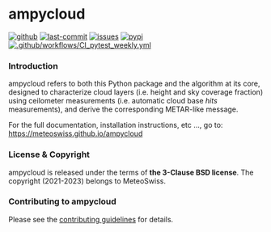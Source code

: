 # ampycloud

[![github](https://img.shields.io/github/release/MeteoSwiss/ampycloud.svg)](https://github.com/MeteoSwiss/ampycloud/releases)
[![last-commit](https://img.shields.io/github/last-commit/MeteoSwiss/ampycloud.svg?colorB=e6c000)](https://github.com/MeteoSwiss/ampycloud)
[![issues](https://img.shields.io/github/issues/MeteoSwiss/ampycloud.svg?colorB=b4001e)](https://github.com/MeteoSwiss/ampycloud/issues)
[![pypi](https://img.shields.io/pypi/v/ampycloud.svg?colorB=<brightgreen>)](https://pypi.python.org/pypi/ampycloud/)
[![.github/workflows/CI_pytest_weekly.yml](https://github.com/MeteoSwiss/ampycloud/actions/workflows/CI_pytest_weekly.yml/badge.svg)](https://github.com/MeteoSwiss/ampycloud/actions/workflows/CI_pytest_weekly.yml)

### Introduction

ampycloud refers to both this Python package and the algorithm at its core, designed to
characterize cloud layers (i.e. height and sky coverage fraction) using ceilometer measurements
 (i.e. automatic cloud base *hits* measurements), and derive the corresponding METAR-like message.

For the full documentation, installation instructions, etc ..., go to: https://meteoswiss.github.io/ampycloud

### License & Copyright

ampycloud is released under the terms of **the 3-Clause BSD license**. The copyright (2021-2023) belongs to MeteoSwiss.

### Contributing to ampycloud

Please see the [contributing guidelines](CONTRIBUTING.md) for details.
